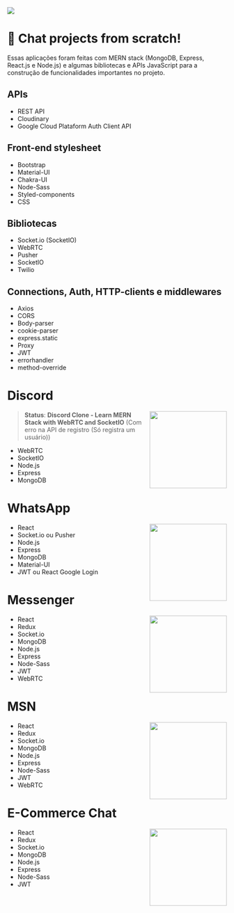 <img src="https://www.userlike.com/api/proxy/resize/benefits-of-live-chat/chat-benefits.png?height=720">

# 💬 Chat projects from scratch!
Essas aplicações foram feitas com MERN stack (MongoDB, Express, React.js e Node.js) e algumas bibliotecas e APIs JavaScript para a construção de funcionalidades importantes no projeto.

## APIs
- REST API
- Cloudinary
- Google Cloud Plataform Auth Client API

## Front-end stylesheet
- Bootstrap
- Material-UI
- Chakra-UI
- Node-Sass
- Styled-components
- CSS

## Bibliotecas
- Socket.io (SocketIO)
- WebRTC
- Pusher
- SocketIO
- Twilio

## Connections, Auth, HTTP-clients e middlewares
- Axios
- CORS
- Body-parser
- cookie-parser
- express.static
- Proxy
- JWT
- errorhandler
- method-override

# Discord
<img src="https://www.svgrepo.com/show/331368/discord-v2.svg" width="177px" align="right">

> **Status**: **Discord Clone - Learn MERN Stack with WebRTC and SocketIO** (Com erro na API de registro (Só registra um usuário))

- WebRTC
- SocketIO
- Node.js
- Express
- MongoDB

# WhatsApp
<img src="https://upload.wikimedia.org/wikipedia/commons/6/6b/WhatsApp.svg" width="177px" align="right">

- React
- Socket.io ou Pusher
- Node.js
- Express
- MongoDB
- Material-UI
- JWT ou React Google Login

# Messenger
<img src="https://upload.wikimedia.org/wikipedia/commons/b/be/Facebook_Messenger_logo_2020.svg" width="177px" align="right">

- React
- Redux
- Socket.io
- MongoDB
- Node.js
- Express
- Node-Sass
- JWT
- WebRTC

# MSN
<img src="https://user-images.githubusercontent.com/61624336/180279314-fb2d0227-af4a-4cf4-8261-cd346a97df11.svg" width="177px" align="right">

- React
- Redux
- Socket.io
- MongoDB
- Node.js
- Express
- Node-Sass
- JWT
- WebRTC

# E-Commerce Chat
<img src="https://i.pinimg.com/originals/4e/51/1a/4e511adb8ca405f8893af07c9e2b885f.png" width="177px" align="right">

- React
- Redux
- Socket.io
- MongoDB
- Node.js
- Express
- Node-Sass
- JWT
